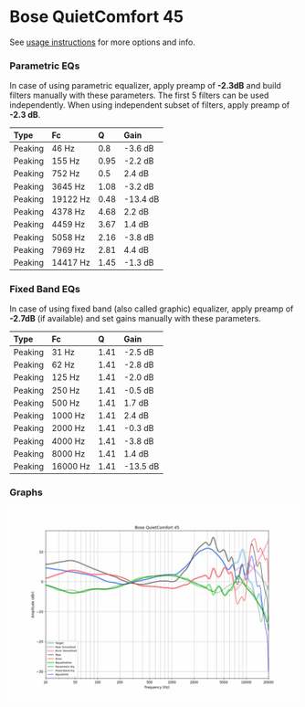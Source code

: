 # Bose QuietComfort 45
See [usage instructions](https://github.com/jaakkopasanen/AutoEq#usage) for more options and info.

### Parametric EQs
In case of using parametric equalizer, apply preamp of **-2.3dB** and build filters manually
with these parameters. The first 5 filters can be used independently.
When using independent subset of filters, apply preamp of **-2.3 dB**.

| Type    | Fc       |    Q | Gain     |
|:--------|:---------|:-----|:---------|
| Peaking | 46 Hz    | 0.8  | -3.6 dB  |
| Peaking | 155 Hz   | 0.95 | -2.2 dB  |
| Peaking | 752 Hz   | 0.5  | 2.4 dB   |
| Peaking | 3645 Hz  | 1.08 | -3.2 dB  |
| Peaking | 19122 Hz | 0.48 | -13.4 dB |
| Peaking | 4378 Hz  | 4.68 | 2.2 dB   |
| Peaking | 4459 Hz  | 3.67 | 1.4 dB   |
| Peaking | 5058 Hz  | 2.16 | -3.8 dB  |
| Peaking | 7969 Hz  | 2.81 | 4.4 dB   |
| Peaking | 14417 Hz | 1.45 | -1.3 dB  |

### Fixed Band EQs
In case of using fixed band (also called graphic) equalizer, apply preamp of **-2.7dB**
(if available) and set gains manually with these parameters.

| Type    | Fc       |    Q | Gain     |
|:--------|:---------|:-----|:---------|
| Peaking | 31 Hz    | 1.41 | -2.5 dB  |
| Peaking | 62 Hz    | 1.41 | -2.8 dB  |
| Peaking | 125 Hz   | 1.41 | -2.0 dB  |
| Peaking | 250 Hz   | 1.41 | -0.5 dB  |
| Peaking | 500 Hz   | 1.41 | 1.7 dB   |
| Peaking | 1000 Hz  | 1.41 | 2.4 dB   |
| Peaking | 2000 Hz  | 1.41 | -0.3 dB  |
| Peaking | 4000 Hz  | 1.41 | -3.8 dB  |
| Peaking | 8000 Hz  | 1.41 | 1.4 dB   |
| Peaking | 16000 Hz | 1.41 | -13.5 dB |

### Graphs
![](./Bose%20QuietComfort%2045.png)